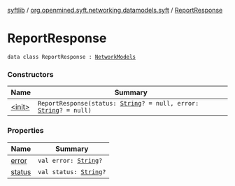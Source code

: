 [syftlib](../../index.md) / [org.openmined.syft.networking.datamodels.syft](../index.md) / [ReportResponse](./index.md)

# ReportResponse

`data class ReportResponse : `[`NetworkModels`](../../org.openmined.syft.networking.datamodels/-network-models/index.md)

### Constructors

| Name | Summary |
|---|---|
| [&lt;init&gt;](-init-.md) | `ReportResponse(status: `[`String`](https://kotlinlang.org/api/latest/jvm/stdlib/kotlin/-string/index.html)`? = null, error: `[`String`](https://kotlinlang.org/api/latest/jvm/stdlib/kotlin/-string/index.html)`? = null)` |

### Properties

| Name | Summary |
|---|---|
| [error](error.md) | `val error: `[`String`](https://kotlinlang.org/api/latest/jvm/stdlib/kotlin/-string/index.html)`?` |
| [status](status.md) | `val status: `[`String`](https://kotlinlang.org/api/latest/jvm/stdlib/kotlin/-string/index.html)`?` |

